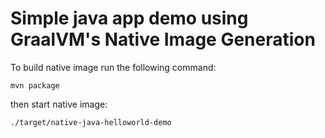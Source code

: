 # Simple java app demo using GraalVM's Native Image Generation

To build native image run the following command:

```
mvn package
```

then start native image:

```
./target/native-java-helloworld-demo
```
